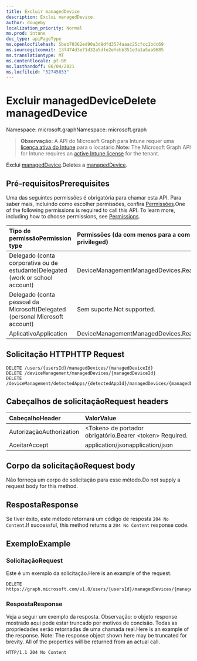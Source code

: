 ```yaml
---
title: Excluir managedDevice
description: Exclui managedDevice.
author: dougeby
localization_priority: Normal
ms.prod: intune
doc_type: apiPageType
ms.openlocfilehash: 5beb70362ed90a3d9dfd3574aaac25cfcc1bdc69
ms.sourcegitcommit: 13f474d3e71d32a5dfe2efebb351e3a1a5aa9685
ms.translationtype: MT
ms.contentlocale: pt-BR
ms.lasthandoff: 06/04/2021
ms.locfileid: "52745853"
---
```

# <a name="delete-manageddevice"></a><span data-ttu-id="1d99b-103">Excluir managedDevice</span><span class="sxs-lookup"><span data-stu-id="1d99b-103">Delete managedDevice</span></span>

<span data-ttu-id="1d99b-104">Namespace: microsoft.graph</span><span class="sxs-lookup"><span data-stu-id="1d99b-104">Namespace: microsoft.graph</span></span>

> <span data-ttu-id="1d99b-105">**Observação:** A API do Microsoft Graph para Intune requer uma [licença ativa do Intune](https://go.microsoft.com/fwlink/?linkid=839381) para o locatário.</span><span class="sxs-lookup"><span data-stu-id="1d99b-105">**Note:** The Microsoft Graph API for Intune requires an [active Intune license](https://go.microsoft.com/fwlink/?linkid=839381) for the tenant.</span></span>

<span data-ttu-id="1d99b-106">Exclui [managedDevice](../resources/intune-devices-manageddevice.md).</span><span class="sxs-lookup"><span data-stu-id="1d99b-106">Deletes a [managedDevice](../resources/intune-devices-manageddevice.md).</span></span>

## <a name="prerequisites"></a><span data-ttu-id="1d99b-107">Pré-requisitos</span><span class="sxs-lookup"><span data-stu-id="1d99b-107">Prerequisites</span></span>
<span data-ttu-id="1d99b-p101">Uma das seguintes permissões é obrigatória para chamar esta API. Para saber mais, incluindo como escolher permissões, confira [Permissões](/graph/permissions-reference).</span><span class="sxs-lookup"><span data-stu-id="1d99b-p101">One of the following permissions is required to call this API. To learn more, including how to choose permissions, see [Permissions](/graph/permissions-reference).</span></span>

|<span data-ttu-id="1d99b-110">Tipo de permissão</span><span class="sxs-lookup"><span data-stu-id="1d99b-110">Permission type</span></span>|<span data-ttu-id="1d99b-111">Permissões (da com menos para a com mais privilégios)</span><span class="sxs-lookup"><span data-stu-id="1d99b-111">Permissions (from least to most privileged)</span></span>|
|:---|:---|
|<span data-ttu-id="1d99b-112">Delegado (conta corporativa ou de estudante)</span><span class="sxs-lookup"><span data-stu-id="1d99b-112">Delegated (work or school account)</span></span>|<span data-ttu-id="1d99b-113">DeviceManagementManagedDevices.ReadWrite.All</span><span class="sxs-lookup"><span data-stu-id="1d99b-113">DeviceManagementManagedDevices.ReadWrite.All</span></span>|
|<span data-ttu-id="1d99b-114">Delegado (conta pessoal da Microsoft)</span><span class="sxs-lookup"><span data-stu-id="1d99b-114">Delegated (personal Microsoft account)</span></span>|<span data-ttu-id="1d99b-115">Sem suporte.</span><span class="sxs-lookup"><span data-stu-id="1d99b-115">Not supported.</span></span>|
|<span data-ttu-id="1d99b-116">Aplicativo</span><span class="sxs-lookup"><span data-stu-id="1d99b-116">Application</span></span>|<span data-ttu-id="1d99b-117">DeviceManagementManagedDevices.ReadWrite.All</span><span class="sxs-lookup"><span data-stu-id="1d99b-117">DeviceManagementManagedDevices.ReadWrite.All</span></span>|

## <a name="http-request"></a><span data-ttu-id="1d99b-118">Solicitação HTTP</span><span class="sxs-lookup"><span data-stu-id="1d99b-118">HTTP Request</span></span>
<!-- {
  "blockType": "ignored"
}
-->
``` http
DELETE /users/{usersId}/managedDevices/{managedDeviceId}
DELETE /deviceManagement/managedDevices/{managedDeviceId}
DELETE /deviceManagement/detectedApps/{detectedAppId}/managedDevices/{managedDeviceId}
```

## <a name="request-headers"></a><span data-ttu-id="1d99b-119">Cabeçalhos de solicitação</span><span class="sxs-lookup"><span data-stu-id="1d99b-119">Request headers</span></span>
|<span data-ttu-id="1d99b-120">Cabeçalho</span><span class="sxs-lookup"><span data-stu-id="1d99b-120">Header</span></span>|<span data-ttu-id="1d99b-121">Valor</span><span class="sxs-lookup"><span data-stu-id="1d99b-121">Value</span></span>|
|:---|:---|
|<span data-ttu-id="1d99b-122">Autorização</span><span class="sxs-lookup"><span data-stu-id="1d99b-122">Authorization</span></span>|<span data-ttu-id="1d99b-123">&lt;Token&gt; de portador obrigatório.</span><span class="sxs-lookup"><span data-stu-id="1d99b-123">Bearer &lt;token&gt; Required.</span></span>|
|<span data-ttu-id="1d99b-124">Aceitar</span><span class="sxs-lookup"><span data-stu-id="1d99b-124">Accept</span></span>|<span data-ttu-id="1d99b-125">application/json</span><span class="sxs-lookup"><span data-stu-id="1d99b-125">application/json</span></span>|

## <a name="request-body"></a><span data-ttu-id="1d99b-126">Corpo da solicitação</span><span class="sxs-lookup"><span data-stu-id="1d99b-126">Request body</span></span>
<span data-ttu-id="1d99b-127">Não forneça um corpo de solicitação para esse método.</span><span class="sxs-lookup"><span data-stu-id="1d99b-127">Do not supply a request body for this method.</span></span>

## <a name="response"></a><span data-ttu-id="1d99b-128">Resposta</span><span class="sxs-lookup"><span data-stu-id="1d99b-128">Response</span></span>
<span data-ttu-id="1d99b-129">Se tiver êxito, este método retornará um código de resposta `204 No Content`.</span><span class="sxs-lookup"><span data-stu-id="1d99b-129">If successful, this method returns a `204 No Content` response code.</span></span>

## <a name="example"></a><span data-ttu-id="1d99b-130">Exemplo</span><span class="sxs-lookup"><span data-stu-id="1d99b-130">Example</span></span>

### <a name="request"></a><span data-ttu-id="1d99b-131">Solicitação</span><span class="sxs-lookup"><span data-stu-id="1d99b-131">Request</span></span>
<span data-ttu-id="1d99b-132">Este é um exemplo da solicitação.</span><span class="sxs-lookup"><span data-stu-id="1d99b-132">Here is an example of the request.</span></span>
``` http
DELETE https://graph.microsoft.com/v1.0/users/{usersId}/managedDevices/{managedDeviceId}
```

### <a name="response"></a><span data-ttu-id="1d99b-133">Resposta</span><span class="sxs-lookup"><span data-stu-id="1d99b-133">Response</span></span>
<span data-ttu-id="1d99b-p102">Veja a seguir um exemplo da resposta. Observação: o objeto response mostrado aqui pode estar truncado por motivos de concisão. Todas as propriedades serão retornadas de uma chamada real.</span><span class="sxs-lookup"><span data-stu-id="1d99b-p102">Here is an example of the response. Note: The response object shown here may be truncated for brevity. All of the properties will be returned from an actual call.</span></span>
``` http
HTTP/1.1 204 No Content
```




